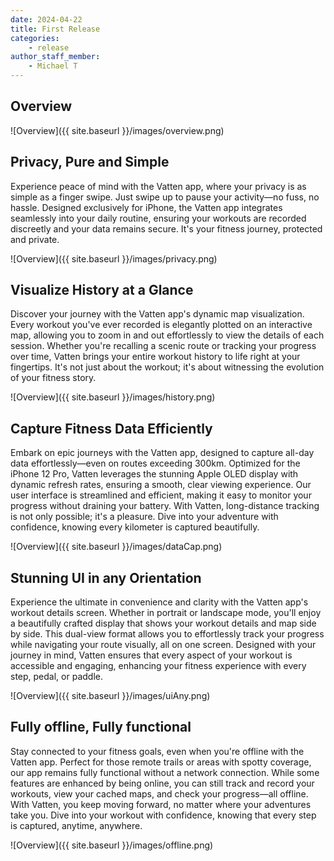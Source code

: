 ```yaml
---
date: 2024-04-22
title: First Release
categories:
    - release
author_staff_member:
    - Michael T
---
```


## Overview

![Overview]({{ site.baseurl }}/images/overview.png)


## Privacy, Pure and Simple

Experience peace of mind with the Vatten app, where your privacy is as simple as a finger swipe. Just swipe up to pause your activity—no fuss, no hassle. Designed exclusively for iPhone, the Vatten app integrates seamlessly into your daily routine, ensuring your workouts are recorded discreetly and your data remains secure. It's your fitness journey, protected and private.

![Overview]({{ site.baseurl }}/images/privacy.png)

## Visualize History at a Glance

Discover your journey with the Vatten app's dynamic map visualization. Every workout you've ever recorded is elegantly plotted on an interactive map, allowing you to zoom in and out effortlessly to view the details of each session. Whether you're recalling a scenic route or tracking your progress over time, Vatten brings your entire workout history to life right at your fingertips. It's not just about the workout; it's about witnessing the evolution of your fitness story.

![Overview]({{ site.baseurl }}/images/history.png)

## Capture Fitness Data Efficiently

Embark on epic journeys with the Vatten app, designed to capture all-day data effortlessly—even on routes exceeding 300km. Optimized for the iPhone 12 Pro, Vatten leverages the stunning Apple OLED display with dynamic refresh rates, ensuring a smooth, clear viewing experience. Our user interface is streamlined and efficient, making it easy to monitor your progress without draining your battery. With Vatten, long-distance tracking is not only possible; it's a pleasure. Dive into your adventure with confidence, knowing every kilometer is captured beautifully.

![Overview]({{ site.baseurl }}/images/dataCap.png)


## Stunning UI in any Orientation

Experience the ultimate in convenience and clarity with the Vatten app's workout details screen. Whether in portrait or landscape mode, you'll enjoy a beautifully crafted display that shows your workout details and map side by side. This dual-view format allows you to effortlessly track your progress while navigating your route visually, all on one screen. Designed with your journey in mind, Vatten ensures that every aspect of your workout is accessible and engaging, enhancing your fitness experience with every step, pedal, or paddle.


![Overview]({{ site.baseurl }}/images/uiAny.png)


## Fully offline, Fully functional

Stay connected to your fitness goals, even when you're offline with the Vatten app. Perfect for those remote trails or areas with spotty coverage, our app remains fully functional without a network connection. While some features are enhanced by being online, you can still track and record your workouts, view your cached maps, and check your progress—all offline. With Vatten, you keep moving forward, no matter where your adventures take you. Dive into your workout with confidence, knowing that every step is captured, anytime, anywhere.


![Overview]({{ site.baseurl }}/images/offline.png)

